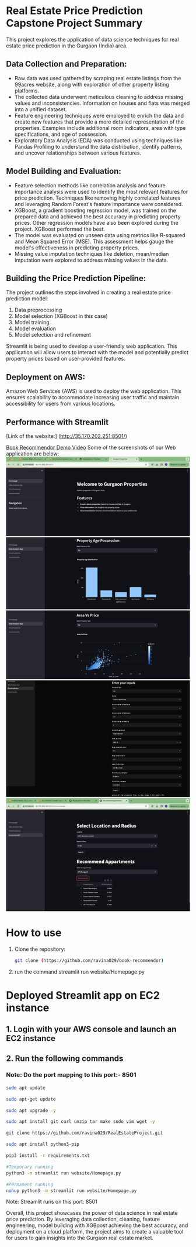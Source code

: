 # Real Estate Price Prediction Capstone Project Summary

This project explores the application of data science techniques for real estate price prediction in the Gurgaon (India) area.

## Data Collection and Preparation:

- Raw data was used gathered by scraping real estate listings from the 99acres website, along with exploration of other property listing platforms.
- The collected data underwent meticulous cleaning to address missing values and inconsistencies. Information on houses and flats was merged into a unified dataset.
- Feature engineering techniques were employed to enrich the data and create new features that provide a more detailed representation of the properties. Examples include additional room indicators, area with type specifications, and age of possession.
- Exploratory Data Analysis (EDA) was conducted using techniques like Pandas Profiling to understand the data distribution, identify patterns, and uncover relationships between various features.

## Model Building and Evaluation:

- Feature selection methods like correlation analysis and feature importance analysis were used to identify the most relevant features for price prediction. Techniques like removing highly correlated features and leveraging Random Forest's feature importance were considered.
- XGBoost, a gradient boosting regression model, was trained on the prepared data and achieved the best accuracy in predicting property prices. Other regression models have also been explored during the project. XGBoost performed the best.
- The model was evaluated on unseen data using metrics like R-squared and Mean Squared Error (MSE). This assessment helps gauge the model's effectiveness in predicting property prices.
- Missing value imputation techniques like deletion, mean/median imputation were explored to address missing values in the data.

## Building the Price Prediction Pipeline:

The project outlines the steps involved in creating a real estate price prediction model:
1. Data preprocessing
2. Model selection (XGBoost in this case)
3. Model training
4. Model evaluation
5. Model selection and refinement 

Streamlit is being used to develop a user-friendly web application. This application will allow users to interact with the model and potentially predict property prices based on user-provided features.


## Deployment on AWS:

Amazon Web Services (AWS) is used to deploy the web application. This ensures scalability to accommodate increasing user traffic and maintain accessibility for users from various locations.


## Performance with Streamlit
[Link of the website:] (http://35.170.202.251:8501/)

[Book Recommendor Demo Video](https://youtu.be/sNNPdjwtsyc?si=gfsHSQoA-2t8lerJ)
Some of the screenshots of our Web application are below:
![ Website screenshot](webscreenshots/Homepage.png)
![](webscreenshots/dataAnalysis.png)
![](webscreenshots/dataAnalysis2.png)
![](webscreenshots/priceprediction.png)
![](webscreenshots/Recommender.png)



# How to use
1. Clone the repository:
   ```bash
   git clone (https://github.com/ravina029/book-recommendor)

2. run the command 
   streamlit run website/Homepage.py
 


# Deployed Streamlit app on EC2 instance

## 1. Login with your AWS console and launch an EC2 instance

## 2. Run the following commands

### Note: Do the port mapping to this port:- 8501

```bash
sudo apt update
```

```bash
sudo apt-get update
```

```bash
sudo apt upgrade -y
```

```bash
sudo apt install git curl unzip tar make sudo vim wget -y
```

```bash
git clone https://github.com/ravina029/RealEstateProject.git
```

```bash
sudo apt install python3-pip
```

```bash
pip3 install -r requirements.txt
```

```bash
#Temporary running
python3 -m streamlit run website/Homepage.py
```

```bash
#Permanent running
nohup python3 -m streamlit run website/Homepage.py
```

Note: Streamlit runs on this port: 8501


Overall, this project showcases the power of data science in real estate price prediction. By leveraging data collection, cleaning, feature engineering, model building with XGBoost achieving the best accuracy, and deployment on a cloud platform, the project aims to create a valuable tool for users to gain insights into the Gurgaon real estate market.


